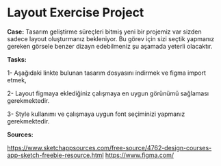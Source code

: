 # Layout Exercise Project


**Case:** Tasarım geliştirme süreçleri bitmiş yeni bir projemiz var sizden sadece layout oluşturmanız bekleniyor.  Bu görev için sizi seçtik yapmanız gereken görsele benzer dizayn edebilmeniz şu aşamada yeterli olacaktır.

**Tasks:** 

1- Aşağıdaki linkte bulunan tasarım dosyasını indirmek ve figma import etmek,

2- Layout figmaya eklediğiniz çalışmaya en uygun görünümü sağlaması gerekmektedir.

3- Style kullanımı ve çalışmaya uygun font seçiminizi yapmanız gerekmektedir. 

**Sources:**  


https://www.sketchappsources.com/free-source/4762-design-courses-app-sketch-freebie-resource.html
https://www.figma.com/
